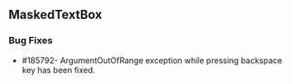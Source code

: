 ## MaskedTextBox

### Bug Fixes

* \#185792- ArgumentOutOfRange exception while pressing backspace key has been fixed.

